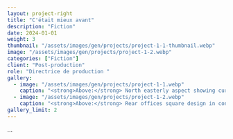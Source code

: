 ```yaml
---
layout: project-right
title: "C'était mieux avant"
description: "Fiction"
date: 2024-01-01
weight: 3
thumbnail: "/assets/images/gen/projects/project-1-1-thumbnail.webp"
image: "/assets/images/gen/projects/project-1-2.webp"
categories: ["Fiction"]
client: "Post-production"
role: "Directrice de production "
gallery:
  - image: "/assets/images/gen/projects/project-1-1.webp"
    caption: "<strong>Above:</strong> North easterly aspect showing curved design"
  - image: "/assets/images/gen/projects/project-1-2.webp"
    caption: "<strong>Above:</strong> Rear offices square design in contrast"
gallery_limit: 2
---
```


...
